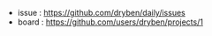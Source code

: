 * issue : https://github.com/dryben/daily/issues
* board : https://github.com/users/dryben/projects/1

